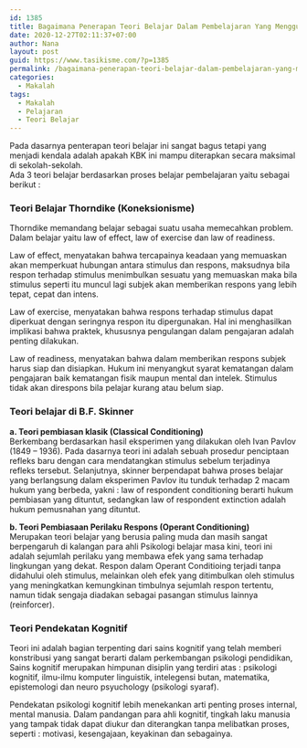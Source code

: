 ```yaml
---
id: 1385
title: Bagaimana Penerapan Teori Belajar Dalam Pembelajaran Yang Menggunakan KBK?
date: 2020-12-27T02:11:37+07:00
author: Nana
layout: post
guid: https://www.tasikisme.com/?p=1385
permalink: /bagaimana-penerapan-teori-belajar-dalam-pembelajaran-yang-menggunakan-kbk/
categories:
  - Makalah
tags:
  - Makalah
  - Pelajaran
  - Teori Belajar
---
```

Pada dasarnya penterapan teori belajar ini sangat bagus tetapi yang menjadi kendala adalah apakah KBK ini mampu diterapkan secara maksimal di sekolah-sekolah.  
Ada 3 teori belajar berdasarkan proses belajar pembelajaran yaitu sebagai berikut :

### Teori Belajar Thorndike (Koneksionisme)

Thorndike memandang belajar sebagai suatu usaha memecahkan problem. Dalam belajar yaitu law of effect, law of exercise dan law of readiness.

Law of effect, menyatakan bahwa tercapainya keadaan yang memuaskan akan memperkuat hubungan antara stimulus dan respons, maksudnya bila respon terhadap stimulus menimbulkan sesuatu yang memuaskan maka bila stimulus seperti itu muncul lagi subjek akan memberikan respons yang lebih tepat, cepat dan intens.

Law of exercise, menyatakan bahwa respons terhadap stimulus dapat diperkuat dengan seringnya respon itu dipergunakan. Hal ini menghasilkan implikasi bahwa praktek, khususnya pengulangan dalam pengajaran adalah penting dilakukan.

Law of readiness, menyatakan bahwa dalam memberikan respons subjek harus siap dan disiapkan. Hukum ini menyangkut syarat kematangan dalam pengajaran baik kematangan fisik maupun mental dan intelek. Stimulus tidak akan direspons bila pelajar kurang atau belum siap.

### Teori belajar di B.F. Skinner

**a. Teori pembiasan klasik (Classical Conditioning)**  
Berkembang berdasarkan hasil eksperimen yang dilakukan oleh Ivan Pavlov (1849 – 1936). Pada dasarnya teori ini adalah sebuah prosedur penciptaan refleks baru dengan cara mendatangkan stimulus sebelum terjadinya refleks tersebut. Selanjutnya, skinner berpendapat bahwa proses belajar yang berlangsung dalam eksperimen Pavlov itu tunduk terhadap 2 macam hukum yang berbeda, yakni : law of respondent conditioning berarti hukum pembiasan yang dituntut, sedangkan law of respondent extinction adalah hukum pemusnahan yang dituntut.

**b. Teori Pembiasaan Perilaku Respons (Operant Conditioning)**  
Merupakan teori belajar yang berusia paling muda dan masih sangat berpengaruh di kalangan para ahli Psikologi belajar masa kini, teori ini adalah sejumlah perilaku yang membawa efek yang sama terhadap lingkungan yang dekat. Respon dalam Operant Conditioing terjadi tanpa didahului oleh stimulus, melainkan oleh efek yang ditimbulkan oleh stimulus yang meningkatkan kemungkinan timbulnya sejumlah respon tertentu, namun tidak sengaja diadakan sebagai pasangan stimulus lainnya (reinforcer).

### Teori Pendekatan Kognitif

Teori ini adalah bagian terpenting dari sains kognitif yang telah memberi konstribusi yang sangat berarti dalam perkembangan psikologi pendidikan, Sains kognitif merupakan himpunan disiplin yang terdiri atas : psikologi kognitif, ilmu-ilmu komputer linguistik, intelegensi butan, matematika, epistemologi dan neuro psyuchology (psikologi syaraf).

Pendekatan psikologi kognitif lebih menekankan arti penting proses internal, mental manusia. Dalam pandangan para ahli kognitif, tingkah laku manusia yang tampak tidak dapat diukur dan diterangkan tanpa melibatkan proses, seperti : motivasi, kesengajaan, keyakinan dan sebagainya.